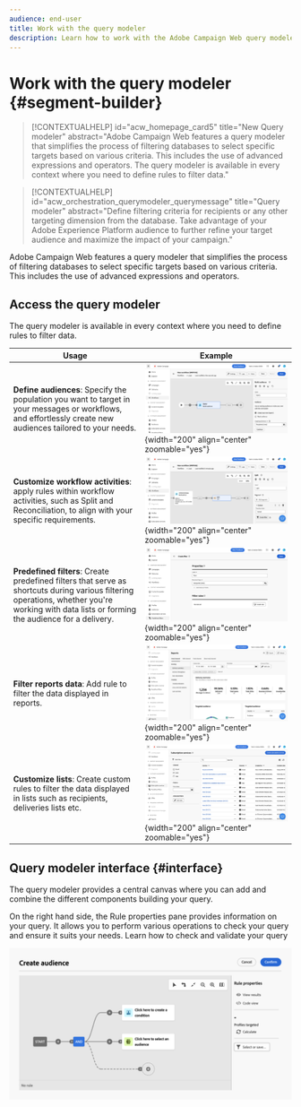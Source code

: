```yaml
---
audience: end-user
title: Work with the query modeler
description: Learn how to work with the Adobe Campaign Web query modeler.
---
```

# Work with the query modeler {#segment-builder}


>[!CONTEXTUALHELP]
>id="acw_homepage_card5"
>title="New Query modeler"
>abstract="Adobe Campaign Web features a query modeler that simplifies the process of filtering databases to select specific targets based on various criteria. This includes the use of advanced expressions and operators. The query modeler is available in every context where you need to define rules to filter data."

>[!CONTEXTUALHELP]
>id="acw_orchestration_querymodeler_querymessage"
>title="Query modeler"
>abstract="Define filtering criteria for recipients or any other targeting dimension from the database. Take advantage of your Adobe Experience Platform audience to further refine your target audience and maximize the impact of your campaign."

Adobe Campaign Web features a query modeler that simplifies the process of filtering databases to select specific targets based on various criteria. This includes the use of advanced expressions and operators. 

## Access the query modeler

The query modeler is available in every context where you need to define rules to filter data.

|Usage|Example|
|  ---  |  ---  |
|**Define audiences**: Specify the population you want to target in your messages or workflows, and effortlessly create new audiences tailored to your needs.|![](assets/access-audience.png){width="200" align="center" zoomable="yes"}|
|**Customize workflow activities**: apply rules within workflow activities, such as Split and Reconciliation, to align with your specific requirements.|![](assets/access-workflow.png){width="200" align="center" zoomable="yes"}|
|**Predefined filters**: Create predefined filters that serve as shortcuts during various filtering operations, whether you're working with data lists or forming the audience for a delivery.|![](assets/access-predefined-filter.png){width="200" align="center" zoomable="yes"}|
|**Filter reports data**: Add rule to filter the data displayed in reports.|![](assets/access-reports.png){width="200" align="center" zoomable="yes"}|
|**Customize lists**: Create custom rules to filter the data displayed in lists such as recipients, deliveries lists etc.|![](assets/access-lists.png){width="200" align="center" zoomable="yes"}|



<!--**Dynamize content**: make your content dynamic by creating conditions that define which content should be displayed to different recipients, ensuring personalized and relevant messaging.

+++Example

![](assets/access-audience.png)

 +++
-->


## Query modeler interface {#interface}

The query modeler provides a central canvas where you can add and combine the different components building your query.

On the right hand side, the Rule properties pane provides information on your query. It allows you to perform various operations to check your query and ensure it suits your needs. Learn how to check and validate your query

![](assets/query-interface.png)
